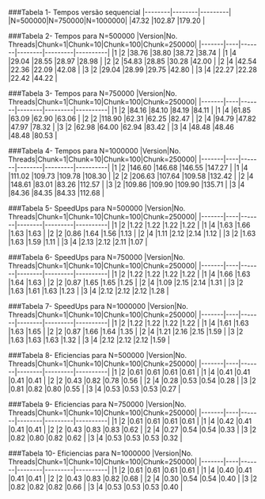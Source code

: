 
###Tabela 1- Tempos versão sequencial
|--------|--------|---------|
|N=500000|N=750000|N=1000000|
|47.32	|102.87	|179.20	|

###Tabela 2- Tempos para N=500000
|Version|No. Threads|Chunk=1|Chunk=10|Chunk=100|Chunk=250000|
|-------|----|-------|--------|---------|----------|
|1	|2	|38.76	|38.80	|38.72	|38.74	|
|1	|4	|29.04	|28.55	|28.97	|28.98	|
|2	|2	|54.83	|28.85	|30.28	|42.00	|
|2	|4	|42.54	|22.36	|22.09	|42.08	|
|3	|2	|29.04	|28.99	|29.75	|42.80	|
|3	|4	|22.27	|22.28	|22.42	|44.22	|

###Tabela 3- Tempos para N=750000
|Version|No. Threads|Chunk=1|Chunk=10|Chunk=100|Chunk=250000|
|-------|----|-------|--------|---------|----------|
|1	|2	|84.16	|84.10	|84.19	|84.11	|
|1	|4	|61.85	|63.09	|62.90	|63.06	|
|2	|2	|118.90	|62.31	|62.25	|82.47	|
|2	|4	|94.79	|47.82	|47.97	|78.32	|
|3	|2	|62.98	|64.00	|62.94	|83.42	|
|3	|4	|48.48	|48.46	|48.48	|80.53	|

###Tabela 4- Tempos para N=1000000
|Version|No. Threads|Chunk=1|Chunk=10|Chunk=100|Chunk=250000|
|-------|----|-------|--------|---------|----------|
|1	|2	|146.60	|146.68	|146.55	|147.27	|
|1	|4	|111.02	|109.73	|109.78	|108.30	|
|2	|2	|206.63	|107.64	|109.58	|132.42	|
|2	|4	|148.61	|83.01	|83.26	|112.57	|
|3	|2	|109.86	|109.90	|109.90	|135.71	|
|3	|4	|84.36	|84.35	|84.33	|112.68	|

###Tabela 5- SpeedUps para N=500000
|Version|No. Threads|Chunk=1|Chunk=10|Chunk=100|Chunk=250000|
|-------|----|-------|--------|---------|----------|
|1	|2	|1.22	|1.22	|1.22	|1.22	|
|1	|4	|1.63	|1.66	|1.63	|1.63	|
|2	|2	|0.86	|1.64	|1.56	|1.13	|
|2	|4	|1.11	|2.12	|2.14	|1.12	|
|3	|2	|1.63	|1.63	|1.59	|1.11	|
|3	|4	|2.13	|2.12	|2.11	|1.07	|

###Tabela 6- SpeedUps para N=750000
|Version|No. Threads|Chunk=1|Chunk=10|Chunk=100|Chunk=250000|
|-------|----|-------|--------|---------|----------|
|1	|2	|1.22	|1.22	|1.22	|1.22	|
|1	|4	|1.66	|1.63	|1.64	|1.63	|
|2	|2	|0.87	|1.65	|1.65	|1.25	|
|2	|4	|1.09	|2.15	|2.14	|1.31	|
|3	|2	|1.63	|1.61	|1.63	|1.23	|
|3	|4	|2.12	|2.12	|2.12	|1.28	|

###Tabela 7- SpeedUps para N=1000000
|Version|No. Threads|Chunk=1|Chunk=10|Chunk=100|Chunk=250000|
|-------|----|-------|--------|---------|----------|
|1	|2	|1.22	|1.22	|1.22	|1.22	|
|1	|4	|1.61	|1.63	|1.63	|1.65	|
|2	|2	|0.87	|1.66	|1.64	|1.35	|
|2	|4	|1.21	|2.16	|2.15	|1.59	|
|3	|2	|1.63	|1.63	|1.63	|1.32	|
|3	|4	|2.12	|2.12	|2.12	|1.59	|

###Tabela 8- Eficiencias para N=500000
|Version|No. Threads|Chunk=1|Chunk=10|Chunk=100|Chunk=250000|
|-------|----|-------|--------|---------|----------|
|1	|2	|0.61	|0.61	|0.61	|0.61	|
|1	|4	|0.41	|0.41	|0.41	|0.41	|
|2	|2	|0.43	|0.82	|0.78	|0.56	|
|2	|4	|0.28	|0.53	|0.54	|0.28	|
|3	|2	|0.81	|0.82	|0.80	|0.55	|
|3	|4	|0.53	|0.53	|0.53	|0.27	|

###Tabela 9- Eficiencias para N=750000
|Version|No. Threads|Chunk=1|Chunk=10|Chunk=100|Chunk=250000|
|-------|----|-------|--------|---------|----------|
|1	|2	|0.61	|0.61	|0.61	|0.61	|
|1	|4	|0.42	|0.41	|0.41	|0.41	|
|2	|2	|0.43	|0.83	|0.83	|0.62	|
|2	|4	|0.27	|0.54	|0.54	|0.33	|
|3	|2	|0.82	|0.80	|0.82	|0.62	|
|3	|4	|0.53	|0.53	|0.53	|0.32	|

###Tabela 10- Eficiencias para N=1000000
|Version|No. Threads|Chunk=1|Chunk=10|Chunk=100|Chunk=250000|
|-------|----|-------|--------|---------|----------|
|1	|2	|0.61	|0.61	|0.61	|0.61	|
|1	|4	|0.40	|0.41	|0.41	|0.41	|
|2	|2	|0.43	|0.83	|0.82	|0.68	|
|2	|4	|0.30	|0.54	|0.54	|0.40	|
|3	|2	|0.82	|0.82	|0.82	|0.66	|
|3	|4	|0.53	|0.53	|0.53	|0.40	|
